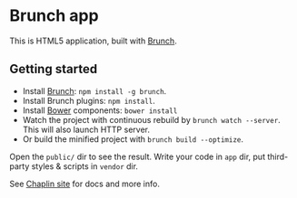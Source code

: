 # Brunch app

This is HTML5 application, built with [Brunch](http://brunch.io).

## Getting started
* Install [Brunch](http://brunch.io): `npm install -g brunch`.
* Install Brunch plugins: `npm install`.
* Install [Bower](http://bower.io) components: `bower install`
* Watch the project with continuous rebuild by
`brunch watch --server`. This will also launch HTTP server.
* Or build the minified project with `brunch build --optimize`.

Open the `public/` dir to see the result.
Write your code in `app` dir,
put third-party styles & scripts in `vendor` dir.

See [Chaplin site](http://chaplinjs.org) for docs and more info.
